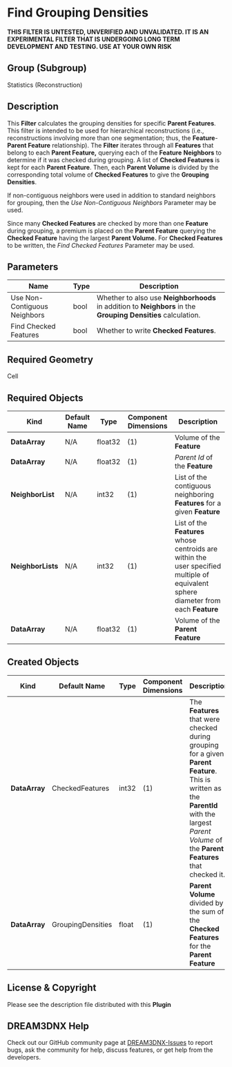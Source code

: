 # Find Grouping Densities

**THIS FILTER IS UNTESTED, UNVERIFIED AND UNVALIDATED. IT IS AN EXPERIMENTAL FILTER THAT IS UNDERGOING LONG TERM DEVELOPMENT
AND TESTING. USE AT YOUR OWN RISK**

## Group (Subgroup)

Statistics (Reconstruction)

## Description

This **Filter** calculates the grouping densities for specific **Parent Features**.  This filter is intended to be used for hierarchical reconstructions (i.e., reconstructions involving more than one segmentation; thus, the **Feature**-**Parent Feature** relationship). The **Filter** iterates through all **Features** that belong to each **Parent Feature,** querying each of the **Feature** **Neighbors** to determine if it was checked during grouping. A list of **Checked Features** is kept for each **Parent Feature**.  Then, each **Parent Volume** is divided by the corresponding total volume of **Checked Features** to give the **Grouping Densities**.

If non-contiguous neighbors were used in addition to standard neighbors for grouping, then the *Use Non-Contiguous Neighbors* Parameter may be used.

Since many **Checked Features** are checked by more than one **Feature** during grouping, a premium is placed on the **Parent Feature** querying the **Checked Feature** having the largest **Parent Volume.**  For **Checked Features** to be written, the *Find Checked Features* Parameter may be used.

## Parameters

| Name | Type | Description |
|------|------| ----------- |
| Use Non-Contiguous Neighbors | bool | Whether to also use **Neighborhoods** in addition to **Neighbors** in the **Grouping Densities** calculation. |
| Find Checked Features | bool | Whether to write **Checked Features**. |

## Required Geometry

Cell

## Required Objects

| Kind | Default Name | Type | Component Dimensions | Description |
|------|--------------|------|----------------------|-------------|
| **DataArray** | N/A | float32 | (1) | Volume of the **Feature** |
| **DataArray** | N/A | float32 | (1) | *Parent Id* of the **Feature** |
| **NeighborList**  | N/A | int32 | (1) | List of the contiguous neighboring **Features** for a given **Feature** |
| **NeighborLists** | N/A | int32 | (1) | List of the **Features** whose centroids are within the user specified multiple of equivalent sphere diameter from each **Feature** |
| **DataArray** | N/A | float32 | (1) | Volume of the **Parent Feature** |

## Created Objects

| Kind | Default Name | Type | Component Dimensions | Description |
|------|--------------|------|----------------------|-------------|
| **DataArray** | CheckedFeatures |  int32 | (1) | The **Features** that were checked during grouping for a given **Parent Feature**.  This is written as the **ParentId** with the largest *Parent Volume* of the **Parent Features** that checked it. |
| **DataArray** | GroupingDensities | float | (1) | **Parent Volume** divided by the sum of the **Checked Features** for the **Parent Feature** |

## License & Copyright

Please see the description file distributed with this **Plugin**

## DREAM3DNX Help

Check out our GitHub community page at [DREAM3DNX-Issues](https://github.com/BlueQuartzSoftware/DREAM3DNX-Issues) to report bugs, ask the community for help, discuss features, or get help from the developers.
